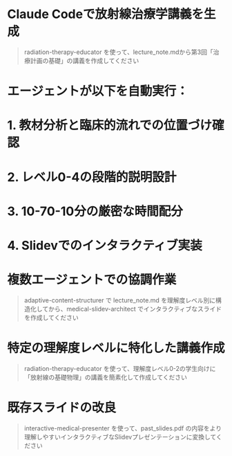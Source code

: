 # Claude Codeで放射線治療学講義を生成
> radiation-therapy-educator を使って、lecture_note.mdから第3回「治療計画の基礎」の講義を作成してください

# エージェントが以下を自動実行：
# 1. 教材分析と臨床的流れでの位置づけ確認
# 2. レベル0-4の段階的説明設計
# 3. 10-70-10分の厳密な時間配分
# 4. Slidevでのインタラクティブ実装

# 複数エージェントでの協調作業
> adaptive-content-structurer で lecture_note.md を理解度レベル別に構造化してから、medical-slidev-architect でインタラクティブなスライドを作成してください

# 特定の理解度レベルに特化した講義作成
> radiation-therapy-educator を使って、理解度レベル0-2の学生向けに「放射線の基礎物理」の講義を簡素化して作成してください

# 既存スライドの改良
> interactive-medical-presenter を使って、past_slides.pdf の内容をより理解しやすいインタラクティブなSlidevプレゼンテーションに変換してください
